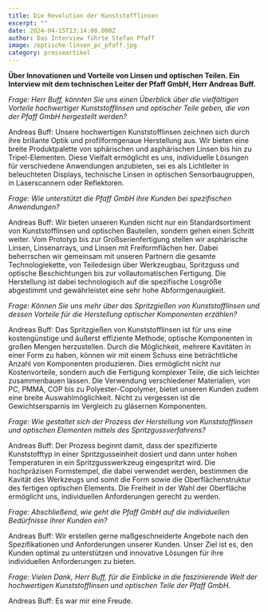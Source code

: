 ```yaml
---
title: Die Revolution der Kunststofflinsen
excerpt: ""
date: 2024-04-15T13:14:00.000Z
author: Das Interview führte Stefan Pfaff
image: /optische-linsen_pc_pfaff.jpg
category: presseartikel
---
```

**Über Innovationen und Vorteile von Linsen und optischen Teilen. Ein Interview mit dem technischen Leiter der Pfaff GmbH, Herr Andreas Buff.**

*Frage: Herr Buff, könnten Sie uns einen Überblick über die vielfältigen Vorteile hochwertiger Kunststofflinsen und optischer Teile geben, die von der Pfaff GmbH hergestellt werden?*

Andreas Buff: Unsere hochwertigen Kunststofflinsen zeichnen sich durch ihre brillante Optik und profilformgenaue Herstellung aus. Wir bieten eine breite Produktpalette von sphärischen und asphärischen Linsen bis hin zu Tripel-Elementen. Diese Vielfalt ermöglicht es uns, individuelle Lösungen für verschiedene Anwendungen anzubieten, sei es als Lichtleiter in beleuchteten Displays, technische Linsen in optischen Sensorbaugruppen, in Laserscannern oder Reflektoren.

*Frage: Wie unterstützt die Pfaff GmbH ihre Kunden bei spezifischen Anwendungen?*

Andreas Buff: Wir bieten unseren Kunden nicht nur ein Standardsortiment von Kunststofflinsen und optischen Bauteilen, sondern gehen einen Schritt weiter. Vom Prototyp bis zur Großserienfertigung stellen wir asphärische Linsen, Linsenarrays, und Linsen mit Freiformflächen her. Dabei beherrschen wir gemeinsam mit unseren Partnern die gesamte Technologiekette, von Teiledesign über Werkzeugbau, Spritzguss und optische Beschichtungen bis zur vollautomatischen Fertigung. Die Herstellung ist dabei technologisch auf die spezifische Losgröße abgestimmt und gewährleistet eine sehr hohe Abformgenauigkeit.

*Frage: Können Sie uns mehr über das Spritzgießen von Kunststofflinsen und dessen Vorteile für die Herstellung optischer Komponenten erzählen?*

Andreas Buff: Das Spritzgießen von Kunststofflinsen ist für uns eine kostengünstige und äußerst effiziente Methode, optische Komponenten in großen Mengen herzustellen. Durch die Möglichkeit, mehrere Kavitäten in einer Form zu haben, können wir mit einem Schuss eine beträchtliche Anzahl von Komponenten produzieren. Dies ermöglicht nicht nur Kostenvorteile, sondern auch die Fertigung komplexer Teile, die sich leichter zusammenbauen lassen. Die Verwendung verschiedener Materialien, von PC, PMMA, COP bis zu Polyester-Copolymer, bietet unseren Kunden zudem eine breite Auswahlmöglichkeit. Nicht zu vergessen ist die Gewichtsersparnis im Vergleich zu gläsernen Komponenten.

*Frage: Wie gestaltet sich der Prozess der Herstellung von Kunststofflinsen und optischen Elementen mittels des Spritzgussverfahrens?*

Andreas Buff: Der Prozess beginnt damit, dass der spezifizierte Kunststofftyp in einer Spritzgusseinheit dosiert und dann unter hohen Temperaturen in ein Spritzgusswerkzeug eingespritzt wird. Die hochpräzisen Formstempel, die dabei verwendet werden, bestimmen die Kavität des Werkzeugs und somit die Form sowie die Oberflächenstruktur des fertigen optischen Elements. Die Freiheit in der Wahl der Oberfläche ermöglicht uns, individuellen Anforderungen gerecht zu werden.

*Frage: Abschließend, wie geht die Pfaff GmbH auf die individuellen Bedürfnisse ihrer Kunden ein?*

Andreas Buff: Wir erstellen gerne maßgeschneiderte Angebote nach den Spezifikationen und Anforderungen unserer Kunden. Unser Ziel ist es, den Kunden optimal zu unterstützen und innovative Lösungen für ihre individuellen Anforderungen zu bieten.

*Frage: Vielen Dank, Herr Buff, für die Einblicke in die faszinierende Welt der hochwertigen Kunststofflinsen und optischen Teile der Pfaff GmbH.*

Andreas Buff: Es war mir eine Freude.
